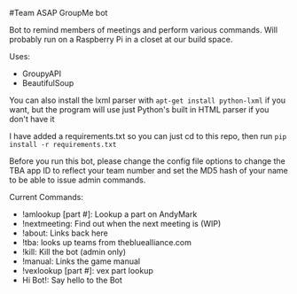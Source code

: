 #Team ASAP GroupMe bot

Bot to remind members of meetings and perform various commands. Will probably run on a Raspberry Pi in a closet at our build space.

Uses:
* GroupyAPI
* BeautifulSoup  

You can also install the lxml parser with `apt-get install python-lxml` if you want, but the program will use just Python's built in HTML parser if you don't have it

I have added a requirements.txt so you can just cd to this repo, then run `pip install -r requirements.txt`

Before you run this bot, please change the config file options to change the TBA app ID to reflect your team number and set the MD5 hash of your name to be able to issue admin commands.

Current Commands:
* !amlookup [part #]: Lookup a part on AndyMark
* !nextmeeting: Find out when the next meeting is (WIP)
* !about: Links back here
* !tba: looks up teams from thebluealliance.com
* !kill: Kill the bot (admin only)
* !manual: Links the game manual
* !vexlookup [part #]: vex part lookup
* Hi Bot!: Say hello to the Bot
